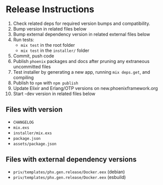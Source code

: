# Release Instructions

  1. Check related deps for required version bumps and compatibility.
  2. Bump version in related files below
  3. Bump external dependency version in related external files below
  4. Run tests:
      - `mix test` in the root folder
      - `mix test` in the `installer/` folder
  5. Commit, push code
  6. Publish `phoenix` packages and docs after pruning any extraneous uncommitted files
  7. Test installer by generating a new app, running `mix deps.get`, and compiling
  8. Publish to `npm` with `npm publish`
  9. Update Elixir and Erlang/OTP versions on new.phoenixframework.org
  10. Start -dev version in related files below

## Files with version

  * `CHANGELOG`
  * `mix.exs`
  * `installer/mix.exs`
  * `package.json`
  * `assets/package.json`

## Files with external dependency versions

  * `priv/templates/phx.gen.release/Docker.eex` (debian)
  * `priv/templates/phx.gen.release/Docker.eex` (esbuild)
